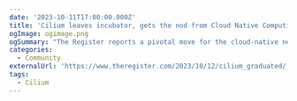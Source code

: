 ```yaml
---
date: '2023-10-11T17:00:00.000Z'
title: 'Cilium leaves incubator, gets the nod from Cloud Native Computing Foundation'
ogImage: ogimage.png
ogSummary: "The Register reports a pivotal move for the cloud-native networking community as Cilium officially graduates from the Cloud Native Computing Foundation (CNCF). The graduation recognizes not only Cilium's past achievements but also signals the expected growth of its surrounding ecosystem"
categories:
  - Community
externalUrl: 'https://www.theregister.com/2023/10/12/cilium_graduated/'
tags:
  - Cilium
---
```

